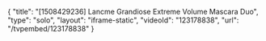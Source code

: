 {
    "title": "[1508429236] Lancme Grandiose Extreme Volume Mascara Duo",
    "type": "solo",
    "layout": "iframe-static",
    "videoId": "123178838",
    "url": "\/tvpembed\/123178838"
}